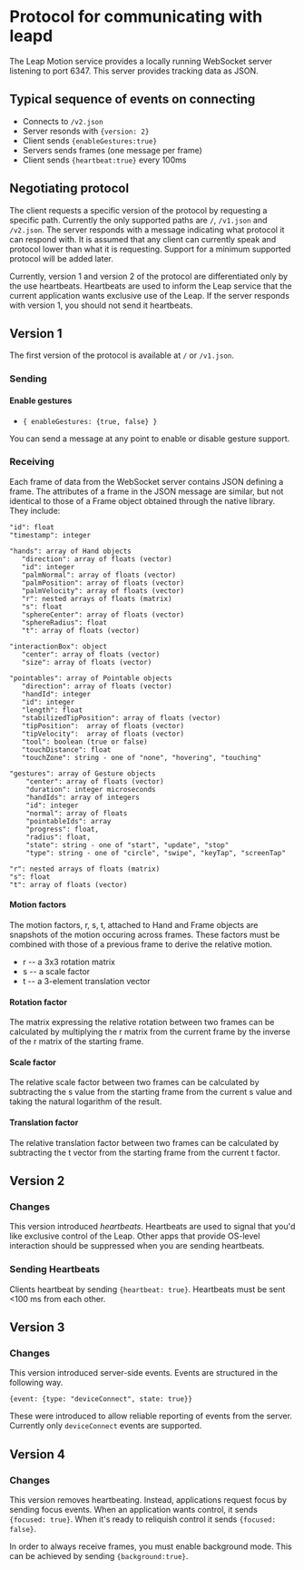 # Protocol for communicating with leapd

The Leap Motion service provides a locally running WebSocket server listening to port 6347. This server provides tracking data as JSON.

## Typical sequence of events on connecting

* Connects to `/v2.json`
* Server resonds with `{version: 2}`
* Client sends `{enableGestures:true}`
* Servers sends frames (one message per frame)
* Client sends `{heartbeat:true}` every 100ms

## Negotiating protocol

The client requests a specific version of the protocol by requesting a specific path. Currently the only supported paths are `/`, `/v1.json` and `/v2.json`. The server responds with a message indicating what protocol it can respond with. It is assumed that any client can currently speak and protocol lower than what it is requesting. Support for a minimum supported protocol will be added later.

Currently, version 1 and version 2 of the protocol are differentiated only by the use heartbeats. Heartbeats are used to inform the Leap service that the current application wants exclusive use of the Leap. If the server responds with version 1, you should not send it heartbeats.

## Version 1

The first version of the protocol is available at `/` or `/v1.json`.

### Sending

#### Enable gestures

* `{ enableGestures: {true, false} }`

You can send a message at any point to enable or disable gesture support.

### Receiving

Each frame of data from the WebSocket server contains JSON defining a frame. The attributes of a frame in the JSON message are similar, but not identical to those of a Frame object obtained through the native library. They include:

```
"id": float
"timestamp": integer

"hands": array of Hand objects
   "direction": array of floats (vector)
   "id": integer
   "palmNormal": array of floats (vector)
   "palmPosition": array of floats (vector)
   "palmVelocity": array of floats (vector)
   "r": nested arrays of floats (matrix)
   "s": float
   "sphereCenter": array of floats (vector)
   "sphereRadius": float
   "t": array of floats (vector)

"interactionBox": object
   "center": array of floats (vector)
   "size": array of floats (vector)

"pointables": array of Pointable objects
   "direction": array of floats (vector)
   "handId": integer
   "id": integer
   "length": float
   "stabilizedTipPosition": array of floats (vector)
   "tipPosition":  array of floats (vector)
   "tipVelocity":  array of floats (vector)
   "tool": boolean (true or false)
   "touchDistance": float
   "touchZone": string - one of "none", "hovering", "touching"

"gestures": array of Gesture objects
    "center": array of floats (vector)
    "duration": integer microseconds
    "handIds": array of integers
    "id": integer
    "normal": array of floats
    "pointableIds": array
    "progress": float,
    "radius": float,
    "state": string - one of "start", "update", "stop"
    "type": string - one of "circle", "swipe", "keyTap", "screenTap"

"r": nested arrays of floats (matrix)
"s": float
"t": array of floats (vector)
```

#### Motion factors

The motion factors, r, s, t, attached to Hand and Frame objects are snapshots of the motion occuring across frames. These factors must be combined with those of a previous frame to derive the relative motion.

* r -- a 3x3 rotation matrix
* s -- a scale factor
* t -- a 3-element translation vector

#### Rotation factor

The matrix expressing the relative rotation between two frames can be calculated by multiplying the r matrix from the current frame by the inverse of the r matrix of the starting frame.

#### Scale factor

The relative scale factor between two frames can be calculated by subtracting the s value from the starting frame from the current s value and taking the natural logarithm of the result.

#### Translation factor

The relative translation factor between two frames can be calculated by subtracting the t vector from the starting frame from the current t factor.

## Version 2

### Changes

This version introduced *heartbeats*. Heartbeats are used to signal that you'd like exclusive control of the Leap. Other apps that provide OS-level interaction should be suppressed when you are sending heartbeats.

### Sending Heartbeats

Clients heartbeat by sending `{heartbeat: true}`. Heartbeats must be sent <100 ms from each other.

## Version 3

### Changes

This version introduced server-side events. Events are structured in the following way.

    {event: {type: "deviceConnect", state: true}}

These were introduced to allow reliable reporting of events from the server. Currently only `deviceConnect` events are supported.

## Version 4

### Changes

This version removes heartbeating. Instead, applications request focus by sending focus events. When an application wants control, it sends `{focused: true}`. When it's ready to reliquish control it sends `{focused: false}`.

In order to always receive frames, you must enable background mode. This can be achieved by sending `{background:true}`.
